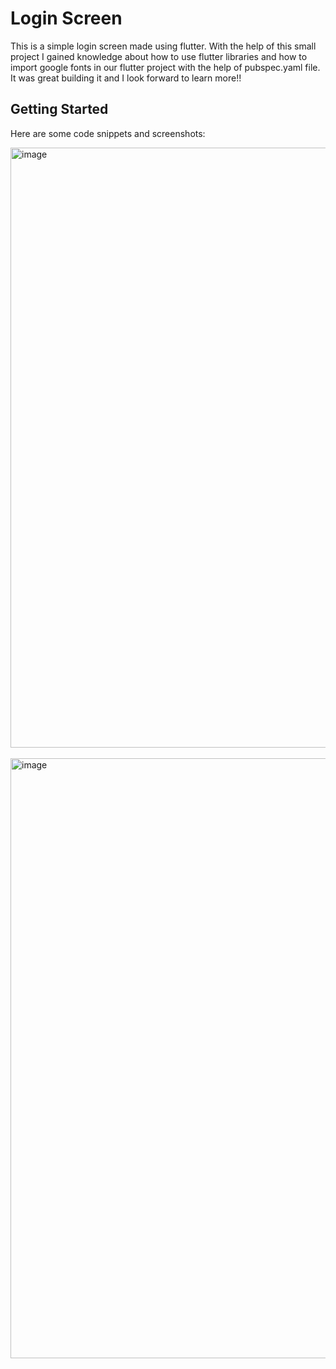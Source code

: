 # Login Screen

This is a simple login screen made using flutter. With the help of this small project I gained knowledge about how to use flutter libraries and how to import google fonts in our flutter project with the help of pubspec.yaml file. It was great building it and I look forward to learn more!!

## Getting Started

Here are some code snippets and screenshots: 

<img width="960" alt="image" src="https://github.com/jaishree29/flutter_basic_login_screen/assets/110761571/d3187ae2-2502-4392-883a-c2d09f25f7d7">
<br>
<br>
<img width="960" alt="image" src="https://github.com/jaishree29/flutter_basic_login_screen/assets/110761571/492c228f-d90e-45c0-8aac-67dcdb9a710f">


